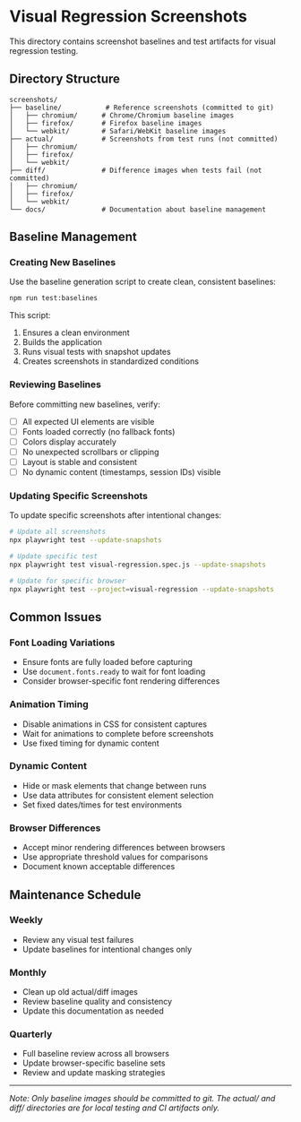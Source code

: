 # Visual Regression Screenshots

This directory contains screenshot baselines and test artifacts for visual regression testing.

## Directory Structure

```
screenshots/
├── baseline/           # Reference screenshots (committed to git)
│   ├── chromium/      # Chrome/Chromium baseline images
│   ├── firefox/       # Firefox baseline images
│   └── webkit/        # Safari/WebKit baseline images
├── actual/            # Screenshots from test runs (not committed)
│   ├── chromium/
│   ├── firefox/
│   └── webkit/
├── diff/              # Difference images when tests fail (not committed)
│   ├── chromium/
│   ├── firefox/
│   └── webkit/
└── docs/              # Documentation about baseline management
```

## Baseline Management

### Creating New Baselines

Use the baseline generation script to create clean, consistent baselines:

```bash
npm run test:baselines
```

This script:
1. Ensures a clean environment
2. Builds the application
3. Runs visual tests with snapshot updates
4. Creates screenshots in standardized conditions

### Reviewing Baselines

Before committing new baselines, verify:

- [ ] All expected UI elements are visible
- [ ] Fonts loaded correctly (no fallback fonts)
- [ ] Colors display accurately
- [ ] No unexpected scrollbars or clipping
- [ ] Layout is stable and consistent
- [ ] No dynamic content (timestamps, session IDs) visible

### Updating Specific Screenshots

To update specific screenshots after intentional changes:

```bash
# Update all screenshots
npx playwright test --update-snapshots

# Update specific test
npx playwright test visual-regression.spec.js --update-snapshots

# Update for specific browser
npx playwright test --project=visual-regression --update-snapshots
```

## Common Issues

### Font Loading Variations
- Ensure fonts are fully loaded before capturing
- Use `document.fonts.ready` to wait for font loading
- Consider browser-specific font rendering differences

### Animation Timing
- Disable animations in CSS for consistent captures
- Wait for animations to complete before screenshots
- Use fixed timing for dynamic content

### Dynamic Content
- Hide or mask elements that change between runs
- Use data attributes for consistent element selection
- Set fixed dates/times for test environments

### Browser Differences
- Accept minor rendering differences between browsers
- Use appropriate threshold values for comparisons
- Document known acceptable differences

## Maintenance Schedule

### Weekly
- Review any visual test failures
- Update baselines for intentional changes only

### Monthly
- Clean up old actual/diff images
- Review baseline quality and consistency
- Update this documentation as needed

### Quarterly
- Full baseline review across all browsers
- Update browser-specific baseline sets
- Review and update masking strategies

---

*Note: Only baseline images should be committed to git. The actual/ and diff/ directories are for local testing and CI artifacts only.*